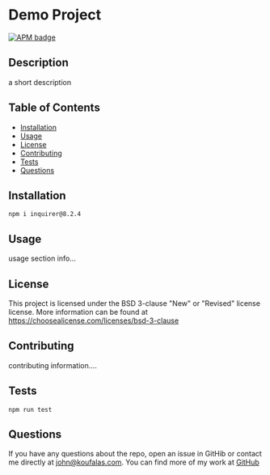# Demo Project


[<img alt="APM badge" src='https://img.shields.io/badge/license-bsd--3--clause-blue'>](#license)

## Description

a short description

## Table of Contents

- [Installation](#installation)
- [Usage](#usage)
- [License](#license)
- [Contributing](#contributing)
- [Tests](#tests)
- [Questions](#questions)

## Installation 
```
npm i inquirer@8.2.4
```

## Usage

usage section info...

## License

This project is licensed under the BSD 3-clause "New" or "Revised" license license.
    More information can be found at https://choosealicense.com/licenses/bsd-3-clause 

## Contributing

contributing information....

## Tests
```
npm run test
```

## Questions

If you have any questions about the repo, open an issue in GitHib or contact me directly at [john@koufalas.com](mailto:john@koufalas.com). You can find more of my work at [GitHub](https://github.com/jkoufalas)